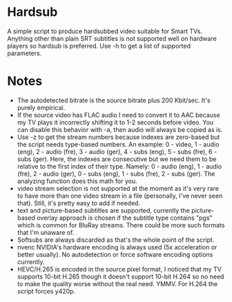 # Hardsub
A simple script to produce hardsubbed video suitable for Smart TVs. Anything other than plain SRT subtitles is not supported well
on hardware players so hardsub is preferred. Use -h to get a list of supported parameters.

# Notes
- The autodetected bitrate is the source bitrate plus 200 Kbit/sec. It's purely empirical.
- If the source video has FLAC audio I need to convert it to AAC because my TV plays it incorrectly shifting it to
1-2 seconds before video. You can disable this behavior with -a, then audio will always be copied as is.
- Use -z to get the stream numbers because indexes are zero-based but the script needs type-based numbers. An example: 0 - video, 1 - audio (eng), 2 - audio (fre), 3 - audio (ger), 4 - subs (eng), 5 - subs (fre), 6 - subs (ger). Here, the indexes are consecutive but we need them to be relative to the first index of their type. Namely: 0 - audio (eng), 1 - audio (fre), 2 - audio (ger), 0 - subs (eng), 1 - subs (fre), 2 - subs (ger). The analyzing function does this math for you.
- video stream selection is not supported at the moment as it's very rare to have more than one video stream in a file (personally, I've never seen that). Still, it's pretty easy to add if needed.
- text and picture-based subtitles are supported, currently the picture-based overlay approach is chosen if the subtitle type contains "pgs" which is common for BluRay streams. There could be more such formats that I'm unaware of.
- Softsubs are always discarded as that's the whole point of the script.
- nvenc NVIDIA's hardware encoding is always used (5x acceleration or better usually). No autodetection
or force software encoding options currently.
- HEVC/H.265 is encoded in the source pixel format, I noticed that my TV supports 10-bit H.265 though it doesn't support
10-bit H.264 so no need to make the quality worse without the real need. YMMV. For H.264 the script forces y420p.
